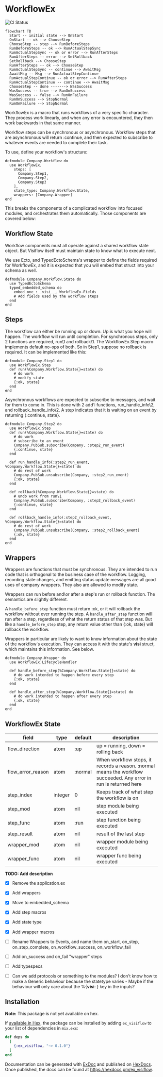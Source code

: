 # WorkflowEx
![CI Status](https://github.com/withbelay/ex_visiflow/actions/workflows/ci.yml/badge.svg)

```mermaid
flowchart TD
  Start -- initial state --> OnStart
  OnStart -- ok --> ChooseStep
  ChooseStep -- step --> RunBeforeSteps
  RunBeforeSteps -- ok --> RunActualStepSync
  RunActualStepSync -- ok or error --> RunAfterSteps
  RunAfterSteps -- error --> SetRollback
  SetRollback --> ChooseStep
  RunAfterSteps -- ok --> ChooseStep
  RunActualStepSync -- continue --> AwaitMsg
  AwaitMsg -- Msg --> RunActualStepContinue
  RunActualStepContinue -- ok or error --> RunAfterSteps
  RunActualStepContinue -- continue --> AwaitMsg
  ChooseStep -- done -------> WasSuccess
  WasSuccess -- true --> RunOnSuccess
  WasSuccess -- false --> RunOnFailure
  RunOnSuccess --> StopNormal
  RunOnFailure --> StopNormal
```

WorkflowEx is a macro that runs workflows of a very specific character. They process work linearly, and when any error is encountered, they then work backwards in that same manner.

Workflow steps can be synchronous or asynchronous. Workflow steps that are asynchronous will return :continue, and then expected to subscribe to whatever events are needed to complete their task.

To use, define your workflow's structure:

```
defmodule Company.Workflow do
  use WorkflowEx,
    steps: [
      Company.Step1,
      Company.Step2,
      Company.Step3
    ],
    state_type: Company.Workflow.State,
    wrappers: [Company.Wrapper]
end
```

This breaks the components of a complicated workflow into focused modules, and orchestrates them automatically. Those components are covered below:

## Workflow State

Workflow components must all operate against a shared workflow state object. But Visiflow itself must maintain state to know what to execute next.

We use Ecto, and TypedEctoSchema's wrapper to define the fields required for WorkflowEx, and it is expected that you will embed that struct into your schema as well.

```
defmodule Company.Workflow.State do
  use TypedEctoSchema
  typed_embedded_schema do
    embed_one :__visi__, WorkflowEx.Fields
    # Add fields used by the workflow steps
  end
end
```

## Steps

The workflow can either be running up or down. Up is what you hope will happen. The workflow will run until completion. For synchronous steps, only 2 functions are required, run\1 and rollback\1. The WorkflowEx.Step macro implements default no-ops of both. So in Step1, suppose no rollback is required. It can be implemented like this:

```
defmodule Company.Step1 do
  use WorkflowEx.Step
  def run(%Company.Workflow.State{}=state) do
    # do work
    # modify state
    {:ok, state}
  end
end
```

Asynchronous workflows are expected to subscribe to messages, and wait for them to come in. This is done with 2 add'l functions, run_handle_info\2, and rollback_handle_info\2. A step indicates that it is waiting on an event by returning {:continue, state}.

```
defmodule Company.Step2 do
  use WorkflowEx.Step
  def run(%Company.Workflow.State{}=state) do
    # do work
    # subscribe to an event
    Company.PubSub.subscribe(Company, :step2_run_event)
    {:continue, state}
  end

  def run_handle_info(:step2_run_event, %Company.Workflow.State{}=state) do
    # do rest of work
    Company.PubSub.unsubscribe(Company, :step2_run_event)
    {:ok, state}
  end

  def rollback(%Company.Workflow.State{}=state) do
    # undo work from run\1
    Company.PubSub.subscribe(Company, :step2_rollback_event)
    {:continue, state}
  end

  def rollback_handle_info(:step2_rollback_event, %Company.Workflow.State{}=state) do
    # do rest of work
    Company.PubSub.unsubscribe(Company, :step2_rollback_event)
    {:ok, state}
  end
end
```

## Wrappers

Wrappers are functions that must be synchronous. They are intended to run code that is orthogonal to the business case of the workflow. Logging, recording state changes, and emitting status update messages are all good uses of company wrappers. They also are allowed to modify state.

Wrappers can run before and\or after a step's run or rollback function. The semantics are slightly different.

A `handle_before_step` function must return :ok, or it will rollback the workflow without ever running the step.
A `handle_after_step` function will run after a step, regardless of what the return status of that step was. But like a `handle_before_step` step, any return value other than {:ok, state} will rollback the workflow.

Wrappers in particular are likely to want to know information about the state of the workflow's execution. They can access it with the state's __visi__ struct, which maintains this information. See below.
```
defmodule Company.Wrapper do
  use WorkflowEx.LifecycleHandler

  def handle_before_step(%Company.Workflow.State{}=state) do
    # do work intended to happen before every step
    {:ok, state}
  end

  def handle_after_step(%Company.Workflow.State{}=state) do
    # do work intended to happen after every step
    {:ok, state}
  end
end
```

## WorkflowEx State

| field | type | default | description |
|---|---|---|---|
| flow_direction | atom | :up | up = running, down = rolling back|
| flow_error_reason | atom | :normal | When workflow stops, it records a reason. :normal means the workflow succeeded. Any error in run is returned here |
| step_index | integer | 0 | Keeps track of what step the workflow is on |
| step_mod | atom | nil | step module being executed |
| step_func | atom | :run | step function being executed |
| step_result | atom | nil | result of the last step |
| wrapper_mod | atom | nil | wrapper module being executed |
| wrapper_func | atom | nil | wrapper func being executed |


**TODO: Add description**

- [x] Remove the application.ex
- [x] Add wrappers
- [x] Move to embedded_schema
- [x] Add step macros
- [x] Add state type
- [x] Add wrapper macros
- [ ] Rename Wrappers to Events, and name them on_start, on_step, on_step_complete, on_workflow_success, on_workflow_fail
- [ ] Add on_success and on_fail "wrapper" steps
- [ ] Add typespecs
- [ ] Can we add protocols or something to the modules? I don't know how to make a Generic behaviour because the statetype varies - Maybe if the behaviour will only care about the %{__visi__: } key in the inputs?


## Installation

**Note:** This package is not yet available on hex.

If [available in Hex](https://hex.pm/docs/publish), the package can be installed
by adding `ex_visiflow` to your list of dependencies in `mix.exs`:

```elixir
def deps do
  [
    {:ex_visiflow, "~> 0.1.0"}
  ]
end
```

Documentation can be generated with [ExDoc](https://github.com/elixir-lang/ex_doc)
and published on [HexDocs](https://hexdocs.pm). Once published, the docs can
be found at <https://hexdocs.pm/ex_visiflow>.

